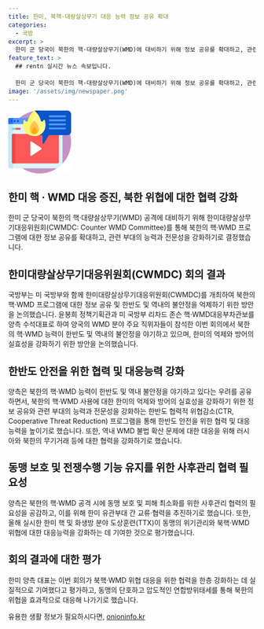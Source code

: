 ```yaml
---
title: 한미, 북핵·대량살상무기 대응 능력 정보 공유 확대
categories:
  - 국방
excerpt: >
  한미 군 당국이 북한의 핵·대량살상무기(WMD)에 대비하기 위해 정보 공유를 확대하고, 관련 부대의 능력과 전문성을 강화하기로 했다. 국방부는 한미대량살상무기대응위원회(CWMDC)를 개최하고 북한의 핵·WMD 능력으로 인한 한반도의 불안정을 우려하며, 양측의 협력을 강조했다. 또한, 동맹의 위기관리능력을 강화하기 위해 한미 핵 및 화생방 분야 도상훈련(TTX)을 실시하고, 북한의 위협에 효과적으로 대응하기로 했다.
feature_text: >
  ## rentn 실시간 뉴스 속보입니다.

  한미 군 당국이 북한의 핵·대량살상무기(WMD)에 대비하기 위해 정보 공유를 확대하고, 관련 부대의 능력과 전문성을 강화하기로 했다. 국방부는 한미대량살상무기대응위원회(CWMDC)를 개최하고 북한의 핵·WMD 능력으로 인한 한반도의 불안정을 우려하며, 양측의 협력을 강조했다. 또한, 동맹의 위기관리능력을 강화하기 위해 한미 핵 및 화생방 분야 도상훈련(TTX)을 실시하고, 북한의 위협에 효과적으로 대응하기로 했다.
image: '/assets/img/newspaper.png'
---
```


<p><img src="/assets/img/news.png" alt="rentncar 속보" /></p>

<h2>한미 핵 · WMD 대응 증진, 북한 위협에 대한 협력 강화</h2>

<p data-ke-size="size16">한미 군 당국이 북한의 핵·대량살상무기(WMD) 공격에 대비하기 위해 한미대량살상무기대응위원회(CWMDC: Counter WMD Committee)를 통해 북한의 핵·WMD 프로그램에 대한 정보 공유를 확대하고, 관련 부대의 능력과 전문성을 강화하기로 결정했습니다.</p>

<h2>한미대량살상무기대응위원회(CWMDC) 회의 결과</h2>

<p data-ke-size="size16">국방부는 미 국방부와 함께 한미대량살상무기대응위원회(CWMDC)를 개최하여 북한의 핵·WMD 프로그램에 대한 정보 공유 및 한반도 및 역내의 불안정을 억제하기 위한 방안을 논의했습니다. 윤봉희 정책기획관과 미 국방부 리차드 존슨 핵·WMD대응부차관보를 양측 수석대표로 하여 양국의 WMD 분야 주요 직위자들이 참석한 이번 회의에서 북한의 핵·WMD 능력이 한반도 및 역내의 불안정을 야기하고 있으며, 한미의 억제와 방어의 실효성을 강화하기 위한 방안을 논의했습니다.</p>

<h2>한반도 안전을 위한 협력 및 대응능력 강화</h2>

<p data-ke-size="size16">양측은 북한의 핵·WMD 능력이 한반도 및 역내 불안정을 야기하고 있다는 우려를 공유하면서, 북한의 핵·WMD 사용에 대한 한미의 억제와 방어의 실효성을 강화하기 위한 정보 공유와 관련 부대의 능력과 전문성을 강화하는 한반도 협력적 위협감소(CTR, Cooperative Threat Reduction) 프로그램을 통해 한반도 안전을 위한 협력 및 대응능력을 높이기로 했습니다. 또한, 역내 WMD 불법 확산 문제에 대한 대응을 위해 러시아와 북한의 무기거래 등에 대한 협력을 강화하기로 했습니다.</p>

<h2>동맹 보호 및 전쟁수행 기능 유지를 위한 사후관리 협력 필요성</h2>

<p data-ke-size="size16">양측은 북한의 핵·WMD 공격 시에 동맹 보호 및 피해 최소화를 위한 사후관리 협력의 필요성을 공감하고, 이를 위해 한미 유관부대 간 교류·협력을 추진하기로 했습니다. 또한, 올해 실시한 한미 핵 및 화생방 분야 도상훈련(TTX)이 동맹의 위기관리와 북핵·WMD 위협에 대한 대응능력을 강화하는 데 기여한 것으로 평가했습니다.</p>

<h2>회의 결과에 대한 평가</h2>

<p data-ke-size="size16">한미 양측 대표는 이번 회의가 북핵·WMD 위협 대응을 위한 협력을 한층 강화하는 데 실질적으로 기여했다고 평가하고, 동맹의 단호하고 압도적인 연합방위태세를 통해 북한의 위협을 효과적으로 대응해 나가기로 했습니다.</p>
유용한 생활 정보가 필요하시다면, <a href="https://onioninfo.kr" rel="dofollow">onioninfo.kr</a>


